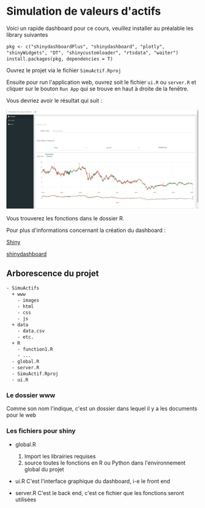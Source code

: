 # Simulation de valeurs d'actifs

Voici un rapide dashboard pour ce cours, veuillez installer au préalable les library suivantes

```
pkg <- c("shinydashboardPlus", "shinydashboard", "plotly", "shinyWidgets", "DT", "shinycustomloader", "rtsdata", "waiter")
install.packages(pkg, dependencies = T)
```

Ouvrez le projet via le fichier `SimuActif.Rproj` 

Ensuite pour run l'application web, ouvrez soit le fichier `ui.R` ou `server.R` et cliquer sur le bouton `Run App` qui se trouve en haut à droite de la fenêtre.

Vous devriez avoir le résultat qui suit : 

![Screenshot](./www/images/readme.png)

Vous trouverez les fonctions dans le dossier R.

Pour plus d'informations concernant la création du dashboard : 

[Shiny](https://shiny.rstudio.com)

[shinydashboard](https://rinterface.github.io/shinydashboardPlus/)

## Arborescence du projet

```
- SimuActifs
  + www
    - images
    - html
    - css
    - js
  + data
    - data.csv
    - etc.
  + R
    - function1.R
    - ...
  - global.R
  - server.R
  - SimuActif.Rproj
  - ui.R
```

### Le dossier www

Comme son nom l'indique, c'est un dossier dans lequel il y a les documents pour le web

### Les fichiers pour shiny

- global.R
  1. Import les librairies requises
  2. source toutes le fonctions en R ou Python dans l'environnement global du projet
  
- ui.R
  C'est l'interface graphique du dashboard, i-e le front end
  
- server.R
  C'est le back end, c'est ce fichier que les fonctions seront utilisées
